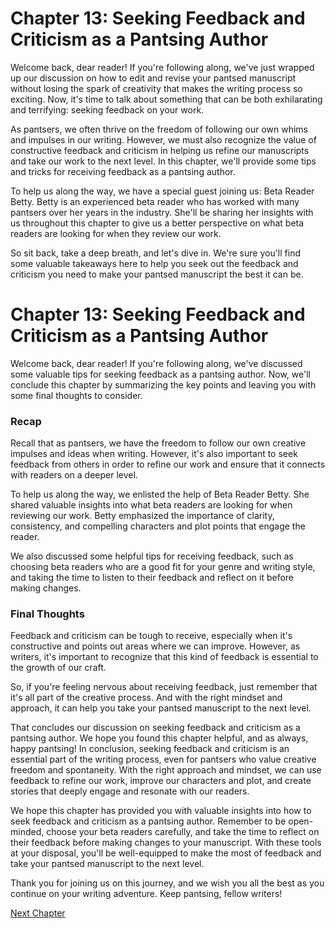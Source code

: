 # Chapter 13: Seeking Feedback and Criticism as a Pantsing Author

Welcome back, dear reader! If you're following along, we've just wrapped up our discussion on how to edit and revise your pantsed manuscript without losing the spark of creativity that makes the writing process so exciting. Now, it's time to talk about something that can be both exhilarating and terrifying: seeking feedback on your work.

As pantsers, we often thrive on the freedom of following our own whims and impulses in our writing. However, we must also recognize the value of constructive feedback and criticism in helping us refine our manuscripts and take our work to the next level. In this chapter, we'll provide some tips and tricks for receiving feedback as a pantsing author.

To help us along the way, we have a special guest joining us: Beta Reader Betty. Betty is an experienced beta reader who has worked with many pantsers over her years in the industry. She'll be sharing her insights with us throughout this chapter to give us a better perspective on what beta readers are looking for when they review our work.

So sit back, take a deep breath, and let's dive in. We're sure you'll find some valuable takeaways here to help you seek out the feedback and criticism you need to make your pantsed manuscript the best it can be.
# Chapter 13: Seeking Feedback and Criticism as a Pantsing Author

Welcome back, dear reader! If you're following along, we've discussed some valuable tips for seeking feedback as a pantsing author. Now, we'll conclude this chapter by summarizing the key points and leaving you with some final thoughts to consider.

### Recap

Recall that as pantsers, we have the freedom to follow our own creative impulses and ideas when writing. However, it's also important to seek feedback from others in order to refine our work and ensure that it connects with readers on a deeper level.

To help us along the way, we enlisted the help of Beta Reader Betty. She shared valuable insights into what beta readers are looking for when reviewing our work. Betty emphasized the importance of clarity, consistency, and compelling characters and plot points that engage the reader.

We also discussed some helpful tips for receiving feedback, such as choosing beta readers who are a good fit for your genre and writing style, and taking the time to listen to their feedback and reflect on it before making changes.

### Final Thoughts

Feedback and criticism can be tough to receive, especially when it's constructive and points out areas where we can improve. However, as writers, it's important to recognize that this kind of feedback is essential to the growth of our craft.

So, if you're feeling nervous about receiving feedback, just remember that it's all part of the creative process. And with the right mindset and approach, it can help you take your pantsed manuscript to the next level.

That concludes our discussion on seeking feedback and criticism as a pantsing author. We hope you found this chapter helpful, and as always, happy pantsing!
In conclusion, seeking feedback and criticism is an essential part of the writing process, even for pantsers who value creative freedom and spontaneity. With the right approach and mindset, we can use feedback to refine our work, improve our characters and plot, and create stories that deeply engage and resonate with our readers.

We hope this chapter has provided you with valuable insights into how to seek feedback and criticism as a pantsing author. Remember to be open-minded, choose your beta readers carefully, and take the time to reflect on their feedback before making changes to your manuscript. With these tools at your disposal, you'll be well-equipped to make the most of feedback and take your pantsed manuscript to the next level.

Thank you for joining us on this journey, and we wish you all the best as you continue on your writing adventure. Keep pantsing, fellow writers!


[Next Chapter](14_Chapter14.md)